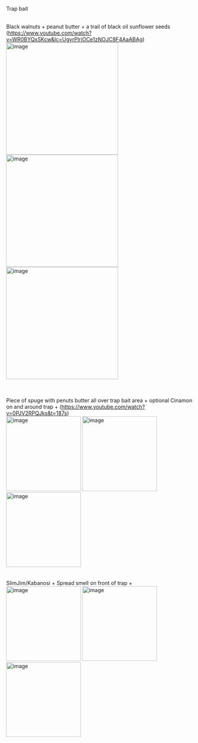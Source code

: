 Trap bait <br>
<br>

Black walnuts + peanut butter + a trail of black oil sunflower seeds (https://www.youtube.com/watch?v=WR0BYQxSKcw&lc=UgyrPlrjOCe1zNOJC8F4AaABAg)
<br>
<img height="300" alt="image" src="https://github.com/user-attachments/assets/968b44ac-3457-4cc2-ac40-69e65bc2aa2a" />     <img height="300" alt="image" src="https://github.com/user-attachments/assets/ab463405-dda7-4c32-9a96-67187afde2b7" />  <img height="300" alt="image" src="https://github.com/user-attachments/assets/e81e9c85-bd4d-4439-a748-65344afe673f" />
<br><br><br>

Piece of spuge with penuts butter all over trap bait area + optional Cinamon on and around trap +  (https://www.youtube.com/watch?v=0PJV2RPQJks&t=187s)
<br>
<img height="200" alt="image" src="https://github.com/user-attachments/assets/957116aa-1e41-4135-9415-c62c06d2e55f" />
<img height="200" alt="image" src="https://github.com/user-attachments/assets/fbca3ea9-bcab-49c6-8e53-d65a9639396b" />
<img height="200" alt="image" src="https://github.com/user-attachments/assets/3ce5538f-e4e1-4bfd-a0cd-57fa399f10c7" />
<br><br><br>
SlimJim/Kabanosi + Spread smell on front of trap +
<br>
<img height="200" alt="image" src="https://github.com/user-attachments/assets/4dfb9ab4-b077-45e9-bb0a-1b5b1cd24e86" />
<img height="200" alt="image" src="https://github.com/user-attachments/assets/09aa7da3-a986-416f-b509-cf6f11382564" />
<img height="200" alt="image" src="https://github.com/user-attachments/assets/ea6958db-133a-4d29-bb19-e61e53dcbe35" />

<br>
<br>
<br>
<br>
<br>
<br>
<br>
<br>
